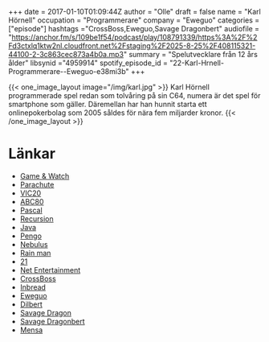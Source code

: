 +++
date = 2017-01-10T01:09:44Z
author = "Olle"
draft = false
name = "Karl Hörnell"
occupation = "Programmerare"
company = "Eweguo"
categories = ["episode"]
hashtags ="CrossBoss,Eweguo,Savage Dragonbert"
audiofile = "https://anchor.fm/s/109be1f54/podcast/play/108791339/https%3A%2F%2Fd3ctxlq1ktw2nl.cloudfront.net%2Fstaging%2F2025-8-25%2F408115321-44100-2-3c863cec873a4b0a.mp3"
summary = "Spelutvecklare från 12 års ålder"
libsynid ="4959914"
spotify_episode_id = "22-Karl-Hrnell-Programmerare--Eweguo-e38mi3b"
+++

{{< one_image_layout image="/img/karl.jpg" >}}
Karl Hörnell programmerade spel redan som tolvåring på sin C64, numera är
det spel för smartphone som gäller. Däremellan har han hunnit starta
ett onlinepokerbolag som 2005 såldes för nära fem miljarder kronor.
{{< /one_image_layout >}}

# Länkar
* [Game & Watch](https://www.youtube.com/watch?v=OwtavM8dxm4)
* [Parachute](https://www.youtube.com/watch?v=ZPrDFHMfdS8)
* [VIC20](https://www.youtube.com/watch?v=ecxADZwybfE)
* [ABC80](https://www.youtube.com/watch?v=Ny3rc7jgWE8)
* [Pascal](https://en.wikipedia.org/wiki/Pascal_(programming_language))
* [Recursion](https://en.wikipedia.org/wiki/Recursion)
* [Java](https://en.wikipedia.org/wiki/Java_(programming_language))
* [Pengo](https://www.youtube.com/watch?v=4Mw-XkalHUg)
* [Nebulus](https://www.youtube.com/watch?v=dkt-p1-pENA)
* [Rain man](https://www.youtube.com/watch?v=mlNwXuHUA8I)
* [21](https://www.youtube.com/watch?v=PsK1c9ZBpuw)
* [Net Entertainment](https://www.netent.com/en/)
* [CrossBoss](http://www.crossboss.com/)
* [Inbread](https://itunes.apple.com/us/app/inbread/id921375551?mt=8)
* [Eweguo](https://itunes.apple.com/us/artist/eweguo-ab/id305628259)
* [Dilbert](http://dilbert.com/)
* [Savage Dragon](https://en.wikipedia.org/wiki/Savage_Dragon)
* [Savage Dragonbert](http://www.javaonthebrain.com/artwork/dragonbert.html)
* [Mensa](https://www.mensa.se/)
